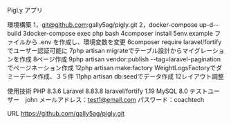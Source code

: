 PigLy アプリ

環境構築
1，git@github.com:gally5ag/pigly.git 
2，docker-compose up-d--build
3docker-compose exec php bash
4composer install 
5env.example ファイルから .env を作成し、環境変数を変更 
6composer require laravel/fortifyでユーザー認証可能に
7php artisan migrateでテーブル設計からマイグレーションを作成
8ページ作成
9php artisan vendor:publish --tag=laravel-paginationでページネーション作成
12php artisan make:factory WeightLogsFactoryでダミーデータ作成、３５件
11php artisan db:seedでデータ作成
12レイアウト調整

使用技術
PHP 8.3.6
Laravel 8.83.8 
laravel/fortify 1.19
MySQL 8.0
テストユーザー　john
メールアドレス：test1@email.com
パスワード：coachtech

URL
https://github.com/gally5ag/pigly.git
